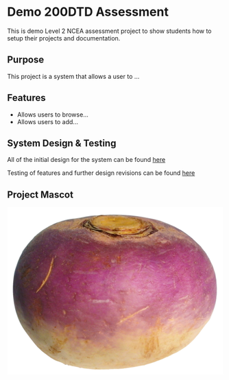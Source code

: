 # Demo 200DTD Assessment

This is demo Level 2 NCEA assessment project to show students how to setup their projects and documentation.

## Purpose

This project is a system that allows a user to ...

## Features

- Allows users to browse...
- Allows users to add...

## System Design & Testing

All of the initial design for the system can be found [here](Design.md)

Testing of features and further design revisions can be found [here](Testing.md)

## Project Mascot

![Turnip](images/turnip.png)

